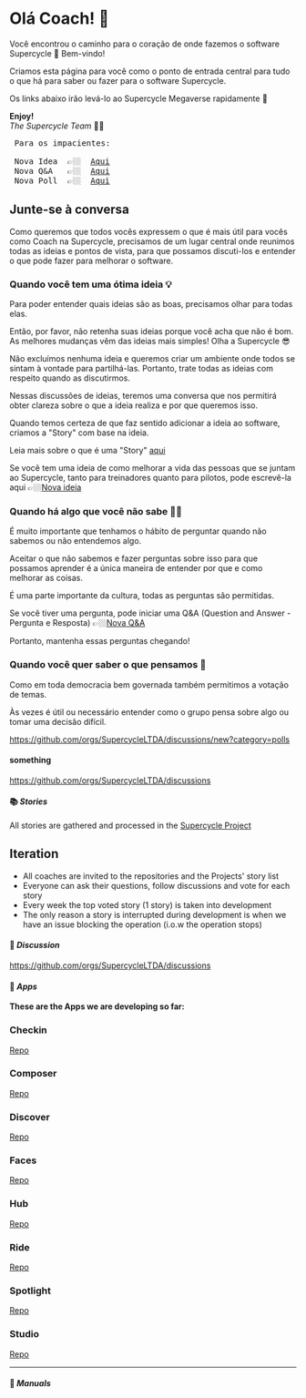 # Olá Coach! 👋

Você encontrou o caminho para o coração de onde fazemos o software Supercycle 🎉 Bem-vindo!

Criamos esta página para você como o ponto de entrada central para tudo o que há para saber ou fazer para o software
Supercycle.

Os links abaixo irão levá-lo ao Supercycle Megaverse rapidamente 🚀

**Enjoy!**  <br>
*The Supercycle Team* 💪🏼

<pre>
 Para os impacientes:

 Nova Idea  👉🏼  <a target="_blank" href="https://github.com/orgs/SupercycleLTDA/discussions/new?category=ideas">Aqui</a> 
 Nova Q&A   👉🏼  <a target="_blank" href="https://github.com/orgs/SupercycleLTDA/discussions/new?category=q-a">Aqui</a> 
 Nova Poll  👉🏼  <a target="_blank" href="https://github.com/orgs/SupercycleLTDA/discussions/new?category=polls">Aqui</a>
</pre>

## Junte-se à conversa

Como queremos que todos vocês expressem o que é mais útil para vocês como Coach na Supercycle, precisamos de um
lugar central onde reunimos todas as ideias e pontos de vista, para que possamos discuti-los e entender o que
pode fazer para melhorar o software.

### Quando você tem uma ótima ideia 💡

Para poder entender quais ideias são as boas, precisamos olhar para todas elas.

Então, por favor, não retenha suas ideias porque você acha que não é bom.
As melhores mudanças vêm das ideias mais simples! Olha a Supercycle 😎

Não excluímos nenhuma ideia e queremos criar um ambiente onde todos se sintam à vontade para partilhá-las.
Portanto, trate todas as ideias com respeito quando as discutirmos.

Nessas discussões de ideias, teremos uma conversa que nos permitirá obter clareza sobre o que a ideia realiza e por 
que queremos isso.

Quando temos certeza de que faz sentido adicionar a ideia ao software, criamos a "Story" com base na ideia.

Leia mais sobre o que é uma "Story" [aqui](story.md)

Se você tem uma ideia de como melhorar a vida das pessoas que se juntam ao Supercycle, 
tanto para treinadores quanto para pilotos, pode escrevê-la aqui 
👉🏼[Nova ideia](https://github.com/orgs/SupercycleLTDA/discussions/new?category=ideas)


### Quando há algo que você não sabe 🙋🏽

É muito importante que tenhamos o hábito de perguntar quando não sabemos ou não entendemos algo.

Aceitar o que não sabemos e fazer perguntas sobre isso para que possamos aprender é a única maneira de entender 
por que e como melhorar as coisas.

É uma parte importante da cultura, todas as perguntas são permitidas.

Se você tiver uma pergunta, pode iniciar uma Q&A (Question and Answer - Pergunta e Resposta) 
👉🏼[Nova Q&A](https://github.com/orgs/SupercycleLTDA/discussions/new?category=q-a)

Portanto, mantenha essas perguntas chegando! 

### Quando você quer saber o que pensamos 🧠

Como em toda democracia bem governada também permitimos a votação de temas.

Às vezes é útil ou necessário entender como o grupo pensa sobre algo ou tomar uma decisão difícil.




https://github.com/orgs/SupercycleLTDA/discussions/new?category=polls


#### something




https://github.com/orgs/SupercycleLTDA/discussions

#### 📚 *Stories*

All stories are gathered and processed in the [Supercycle Project](https://github.com/orgs/SupercycleLTDA/projects/1)

## Iteration

- All coaches are invited to the repositories and the Projects' story list
- Everyone can ask their questions, follow discussions and vote for each story
- Every week the top voted story (1 story) is taken into development
- The only reason a story is interrupted during development is when we have an issue blocking the operation (i.o.w the
  operation stops)

#### 💬 *Discussion*

https://github.com/orgs/SupercycleLTDA/discussions

#### 📱 *Apps*

**These are the Apps we are developing so far:**

### Checkin

[Repo](https://github.com/SupercycleLTDA/checkin.supercycle.com.br)

### Composer

[Repo](https://github.com/SupercycleLTDA/composer.supercycle.com.br)

### Discover

[Repo](https://github.com/SupercycleLTDA/discover.supercycle.com.br)

### Faces

[Repo](https://github.com/SupercycleLTDA/faces.supercycle.com.br)

### Hub

[Repo](https://github.com/SupercycleLTDA/hub.supercycle.com.br)

### Ride

[Repo](https://github.com/SupercycleLTDA/ride.supercycle.com.br)

### Spotlight

[Repo](https://github.com/SupercycleLTDA/spotlight.supercycle.com.br)

### Studio

[Repo](https://github.com/SupercycleLTDA/studio.supercycle.com.br)

<hr>

#### 📘 *Manuals*

